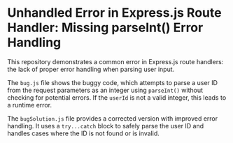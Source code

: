 # Unhandled Error in Express.js Route Handler: Missing parseInt() Error Handling

This repository demonstrates a common error in Express.js route handlers: the lack of proper error handling when parsing user input.

The `bug.js` file shows the buggy code, which attempts to parse a user ID from the request parameters as an integer using `parseInt()` without checking for potential errors. If the `userId` is not a valid integer, this leads to a runtime error.

The `bugSolution.js` file provides a corrected version with improved error handling.  It uses a `try...catch` block to safely parse the user ID and handles cases where the ID is not found or is invalid.